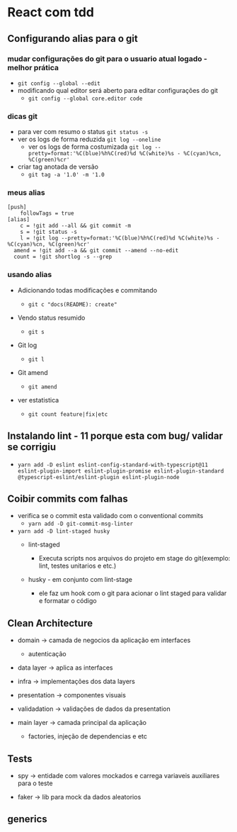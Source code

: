 # React com tdd

## Configurando alias para o git

### mudar configurações do git para o usuario atual logado - melhor prática

* `git config --global --edit`
* modificando qual editor será aberto para editar configurações do git
  + `git config --global core.editor code`

### dicas git

* para ver com resumo o status `git status -s`
* ver os logs de forma reduzida `git log --oneline`
  + ver os logs de forma costumizada `git log --pretty=format:'%C(blue)%h%C(red)%d %C(white)%s - %C(cyan)%cn, %C(green)%cr'`
* criar tag anotada de versão
  + `git tag -a '1.0' -m '1.0`

### meus alias

``` 
[push]
	followTags = true
[alias]
	c = !git add --all && git commit -m
	s = !git status -s
	l = !git log --pretty=format:'%C(blue)%h%C(red)%d %C(white)%s - %C(cyan)%cn, %C(green)%cr'
  amend = !git add --a && git commit --amend --no-edit
  count = !git shortlog -s --grep
```

### usando alias

* Adicionando todas modificações e commitando

  + `git c "docs(README): create"`
* Vendo status resumido
  + `git s`
* Git log

  + `git l`
* Git amend

  + `git amend`
* ver estatistica

  + `git count feature|fix|etc`

## Instalando lint - 11 porque esta com bug/ validar se corrigiu

* `yarn add -D eslint eslint-config-standard-with-typescript@11 eslint-plugin-import eslint-plugin-promise eslint-plugin-standard @typescript-eslint/eslint-plugin eslint-plugin-node`

## Coibir commits com falhas

* verifica se o commit esta validado com o conventional commits 
  + `yarn add -D git-commit-msg-linter`
* `yarn add -D lint-staged husky`
  + lint-staged

    - Executa scripts nos arquivos do projeto em stage do git(exemplo: lint, testes unitarios e etc.)
  + husky - em conjunto com lint-stage

    - ele faz um hook com o git para acionar o lint staged para validar e formatar o código

## Clean Architecture

* domain -> camada de negocios da aplicação em interfaces
  + autenticação

* data layer -> aplica as interfaces

* infra -> implementações dos data layers

* presentation -> componentes visuais

* validadation -> validações de dados da presentation 

* main layer -> camada principal da aplicação
  + factories, injeção de dependencias e etc

## Tests

* spy -> entidade com valores mockados e carrega variaveis auxiliares para o teste

* faker -> lib para mock da dados aleatorios

## generics
